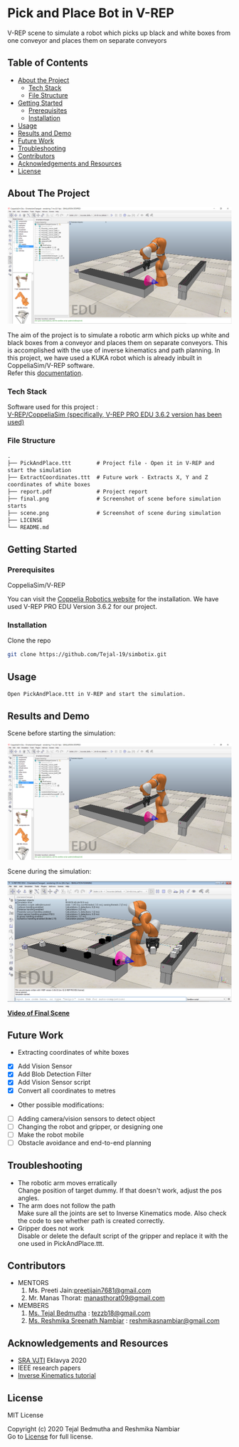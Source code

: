 # Pick and Place Bot in V-REP  
V-REP scene to simulate a robot which picks up black and white boxes from one conveyor and places them on separate conveyors  


<!-- TABLE OF CONTENTS -->
## Table of Contents

* [About the Project](#about-the-project)
  * [Tech Stack](#tech-stack)
  * [File Structure](#file-structure)
* [Getting Started](#getting-started)
  * [Prerequisites](#prerequisites)
  * [Installation](#installation)
* [Usage](#usage)
* [Results and Demo](#results-and-demo)
* [Future Work](#future-work)
* [Troubleshooting](#troubleshooting)
* [Contributors](#contributors)
* [Acknowledgements and Resources](#acknowledgements-and-resources)
* [License](#license)


<!-- ABOUT THE PROJECT -->
## About The Project
![Final Scene](final.png)  

The aim of the project is to simulate a robotic arm which picks up white and black boxes from a conveyor and places them on separate conveyors. This is accomplished with the use of inverse kinematics and path planning. In this project, we have used a KUKA robot which is already inbuilt in CoppeliaSim/V-REP software.   
Refer this [documentation](report.pdf).

### Tech Stack
Software used for this project :  
   [V-REP/CoppeliaSim (specifically, V-REP PRO EDU 3.6.2 version has been used)](https://www.coppeliarobotics.com/)

### File Structure
    .
    ├── PickAndPlace.ttt        # Project file - Open it in V-REP and start the simulation
    ├── ExtractCoordinates.ttt  # Future work - Extracts X, Y and Z coordinates of white boxes
    ├── report.pdf              # Project report
    ├── final.png               # Screenshot of scene before simulation starts
    ├── scene.png               # Screenshot of scene during simulation
    ├── LICENSE
    └── README.md  
    

<!-- GETTING STARTED -->
## Getting Started

### Prerequisites

 CoppeliaSim/V-REP

  You can visit the [Coppelia Robotics website](https://www.coppeliarobotics.com/previousVersions) for the installation. We have used V-REP PRO EDU Version 3.6.2 for our project.
  

### Installation
Clone the repo
```sh
git clone https://github.com/Tejal-19/simbotix.git
```

<!-- USAGE EXAMPLES -->
## Usage
```
Open PickAndPlace.ttt in V-REP and start the simulation.
```


<!-- RESULTS AND DEMO -->
## Results and Demo
Scene before starting the simulation:  
  
![**Before Starting Simulation**](final.png)  
  
Scene during the simulation:  
  
![**During Simulation**](scene.png)  
  
  
[**Video of Final Scene**](https://youtu.be/Pa8bjl16Gbc)  




<!-- FUTURE WORK -->
## Future Work
* Extracting coordinates of white boxes
- [x] Add Vision Sensor
- [x] Add Blob Detection Filter
- [x] Add Vision Sensor script
- [x] Convert all coordinates to metres  
* Other possible modifications:
- [ ] Adding camera/vision sensors to detect object
- [ ] Changing the robot and gripper, or designing one
- [ ] Make the robot mobile
- [ ] Obstacle avoidance and end-to-end planning

<!-- TROUBLESHOOTING -->
## Troubleshooting
* The robotic arm moves erratically  
  Change position of target dummy. If that doesn't work, adjust the pos angles.
* The arm does not follow the path  
  Make sure all the joints are set to Inverse Kinematics mode. Also check the code to see whether path is created correctly.
* Gripper does not work  
  Disable or delete the default script of the gripper and replace it with the one used in PickAndPlace.ttt.
  


<!-- CONTRIBUTORS -->
## Contributors

* MENTORS
  1. Ms. Preeti Jain:preetijain7681@gmail.com
  2. Mr. Manas Thorat: manasthorat09@gmail.com
* MEMBERS
  1. [Ms. Tejal Bedmutha](https://github.com/Tejal-19) : tezzb18@gmail.com
  2. [Ms. Reshmika Sreenath Nambiar](https://github.com/Reshmika-Nambiar) : reshmikasnambiar@gmail.com

<!-- ACKNOWLEDGEMENTS AND REFERENCES -->
## Acknowledgements and Resources
* [SRA VJTI](http://sra.vjti.info/) Eklavya 2020   
* IEEE research papers
* [Inverse Kinematics tutorial](https://youtu.be/JUiSZinyH1c)


<!-- LICENSE -->
## License
  MIT License  
  
  Copyright (c) 2020 Tejal Bedmutha and Reshmika Nambiar  
  Go to [License](LICENSE) for full license. 
 
 
